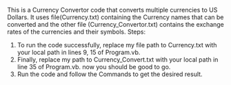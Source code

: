This is a Currency Convertor code that converts multiple currencies to US Dollars.
It uses file(Currency.txt) containing the Currency names that can be converted and the other file (Currency_Convertor.txt) contains the exchange rates of the currencies and their symbols. 
Steps:
1. To run the code successfully, replace my file path to Currency.txt with your local path in lines 9, 15 of Program.vb.
2. Finally, replace my path to Currency_Convert.txt with your local path in line 35 of Program.vb. now you should be good to go.
3. Run the code and follow the Commands to get the desired result.
